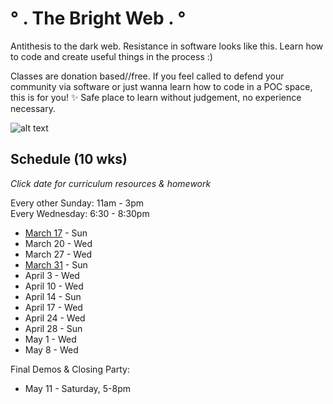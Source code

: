 # ° . The Bright Web . °

Antithesis to the dark web. Resistance in software looks like this. Learn how to code and create useful things in the process :)

Classes are donation based//free. If you feel called to defend your community via software or just wanna learn how to code in a POC space, this is for you! ✨ Safe place to learn without judgement, no experience necessary.

![alt text](bright.gif)

## Schedule (10 wks)

*Click date for curriculum resources & homework*

Every other Sunday: 11am - 3pm
<br>
Every Wednesday: 6:30 - 8:30pm

* [March 17](https://github.com/the-bright-web/cohort-01/wiki/march-17) - Sun
* March 20 - Wed
* March 27 - Wed
* [March 31](https://github.com/the-bright-web/cohort-01/wiki/march-31) - Sun
* April 3  - Wed
* April 10 - Wed
* April 14 - Sun
* April 17 - Wed
* April 24 - Wed
* April 28 - Sun
* May 1    - Wed
* May 8    - Wed

Final Demos & Closing Party:
* May 11   - Saturday, 5-8pm
